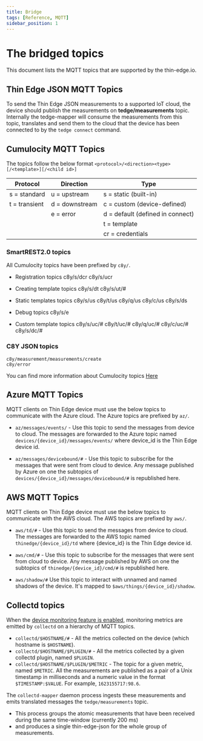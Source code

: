 ```yaml
---
title: Bridge
tags: [Reference, MQTT]
sidebar_position: 1
---
```


# The bridged topics

This document lists the MQTT topics that are supported by the thin-edge.io.

## Thin Edge JSON MQTT Topics

To send the Thin Edge JSON measurements to a supported IoT cloud, the device should publish the measurements on
**tedge/measurements** topic. Internally the tedge-mapper will consume the measurements from this topic, translates and
send them to the cloud that the device has been connected to by the `tedge connect` command.

## Cumulocity MQTT Topics

The topics follow the below format
`<protocol>/<direction><type>[/<template>][/<child id>]`

| Protocol | Direction | Type |
|----------|-----------|-------|
| s = standard  | u = upstream | s =  static (built-in)
| t = transient | d = downstream |c = custom (device-defined)
|               |  e = error| d = default (defined in connect)
|               |           | t = template
|               |           | cr = credentials

### SmartREST2.0 topics

   All Cumulocity topics have been prefixed by `c8y/`.

* Registration topics
     c8y/s/dcr
     c8y/s/ucr

* Creating template topics
     c8y/s/dt
     c8y/s/ut/#

* Static templates topics
    c8y/s/us
    c8y/t/us
    c8y/q/us
    c8y/c/us
    c8y/s/ds

* Debug topics
    c8y/s/e

* Custom template topics
    c8y/s/uc/#
    c8y/t/uc/#
    c8y/q/uc/#
    c8y/c/uc/#
    c8y/s/dc/#

### C8Y JSON topics

    c8y/measurement/measurements/create
    c8y/error

You can find more information about Cumulocity topics
[Here](https://tech.forums.softwareag.com/t/cumulocity-iot-tips-and-tricks-mqtt-cheat-sheet/237187)

## Azure MQTT Topics

MQTT clients on Thin Edge device must use the below topics to communicate with the Azure cloud.
The Azure topics are prefixed by `az/`.

* `az/messages/events/`  - Use this topic to send the messages from device to
 cloud. The messages are forwarded to the Azure topic named
 `devices/{device_id}/messages/events/` where device_id is the Thin Edge device
 id.

* `az/messages/devicebound/#` - Use this topic to subscribe for the messages that were sent from cloud to device.
 Any message published by Azure on one the subtopics of `devices/{device_id}/messages/devicebound/#`
 is republished here.

## AWS MQTT Topics

MQTT clients on Thin Edge device must use the below topics to communicate with the AWS cloud.
The AWS topics are prefixed by `aws/`.

* `aws/td/#` - Use this topic to send the messages from device to cloud. The messages are forwarded to the AWS topic
 named `thinedge/{device_id}/td` where {device_id} is the Thin Edge device id.

* `aws/cmd/#` - Use this topic to subscribe for the messages that were sent from cloud to device. Any message published
 by AWS on one the subtopics of `thinedge/{device_id}/cmd/#` is republished here.

* `aws/shadow/#` Use this topic to interact with unnamed and named shadows of the device. It's mapped to
  `$aws/things/{device_id}/shadow`.

## Collectd topics

When the [device monitoring feature is enabled](../start/device-monitoring.md),
monitoring metrics are emitted by `collectd` on a hierarchy of MQTT topics.

* `collectd/$HOSTNAME/#` - All the metrics collected on the device (which hostname is `$HOSTNAME`).
* `collectd/$HOSTNAME/$PLUGIN/#` - All the metrics collected by a given collectd plugin, named `$PLUGIN`.
* `collectd/$HOSTNAME/$PLUGIN/$METRIC` - The topic for a given metric, named `$METRIC`.
   All the measurements are published as a pair of a Unix timestamp in milliseconds and a numeric value
   in the format `$TIMESTAMP:$VALUE`. For example, `1623155717:98.6`.

The `collectd-mapper` daemon process ingests these measurements and emits translated messages
the `tedge/measurements` topic.

* This process groups the atomic measurements that have been received during the same time-window (currently 200 ms)
* and produces a single thin-edge-json for the whole group of measurements.
